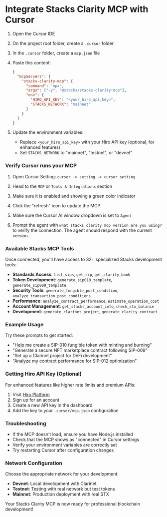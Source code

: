 # Integrate Stacks Clarity MCP with Cursor

1. Open the Cursor IDE
2. On the project root folder, create a `.cursor` folder
3. In the `.cursor` folder, create a `mcp.json` file
4. Paste this content:

    ```json
    {
      "mcpServers": {
        "stacks-clarity-mcp": {
          "command": "npx",
          "args": ["-y", "@stacks/stacks-clarity-mcp"],
          "env": {
            "HIRO_API_KEY": "<your_hiro_api_key>",
            "STACKS_NETWORK": "mainnet"
          }
        }
      }
    }
    ```

5. Update the environment variables:
   - Replace `<your_hiro_api_key>` with your Hiro API key (optional, for enhanced features)
   - Set `STACKS_NETWORK` to "mainnet", "testnet", or "devnet"

### Verify Cursor runs your MCP

1. Open Cursor Setting: `cursor -> setting -> cursor setting`
2. Head to the `MCP` or `Tools & Integrations` section
3. Make sure it is enabled and showing a green color indicator

4. Click the "refresh" icon to update the MCP.

5. Make sure the Cursor AI window dropdown is set to `Agent`

6. Prompt the agent with `what stacks clarity mcp version are you using?` to verify the connection. The agent should respond with the current version.

### Available Stacks MCP Tools

Once connected, you'll have access to 32+ specialized Stacks development tools:

- **Standards Access**: `list_sips`, `get_sip`, `get_clarity_book`
- **Token Development**: `generate_sip010_template`, `generate_sip009_template`
- **Security Tools**: `generate_fungible_post_condition`, `analyze_transaction_post_conditions`
- **Performance**: `analyze_contract_performance`, `estimate_operation_cost`
- **Account Management**: `get_stacks_account_info`, `check_stx_balance`
- **Development**: `generate_clarinet_project`, `generate_clarity_contract`

### Example Usage

Try these prompts to get started:

- "Help me create a SIP-010 fungible token with minting and burning"
- "Generate a secure NFT marketplace contract following SIP-009"
- "Set up a Clarinet project for DeFi development"
- "Analyze my contract performance for SIP-012 optimization"

### Getting Hiro API Key (Optional)

For enhanced features like higher rate limits and premium APIs:

1. Visit [Hiro Platform](https://platform.hiro.so)
2. Sign up for an account
3. Create a new API key in the dashboard
4. Add the key to your `.cursor/mcp.json` configuration

### Troubleshooting

- If the MCP doesn't load, ensure you have Node.js installed
- Check that the MCP shows as "connected" in Cursor settings
- Verify your environment variables are correctly set
- Try restarting Cursor after configuration changes

### Network Configuration

Choose the appropriate network for your development:

- **Devnet**: Local development with Clarinet
- **Testnet**: Testing with real network but test tokens
- **Mainnet**: Production deployment with real STX

Your Stacks Clarity MCP is now ready for professional blockchain development!